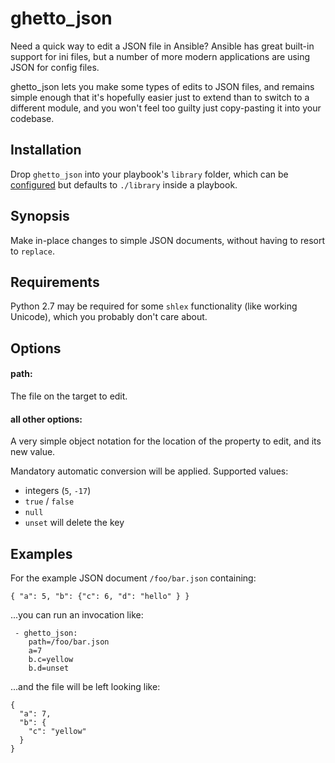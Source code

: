 ghetto_json
===========

Need a quick way to edit a JSON file in Ansible?  Ansible has great built-in support for
 ini files, but a number of more modern applications are using JSON for config files.

ghetto_json lets you make some types of edits to JSON files, and remains simple enough that
  it's hopefully easier just to extend than to switch to a different module, and you won't feel
  too guilty just copy-pasting it into your codebase.


Installation
------------

Drop ``ghetto_json`` into your playbook's ``library`` folder,
 which can be [configured](https://docs.ansible.com/ansible/intro_configuration.html#library)
 but defaults to ``./library`` inside a playbook.

Synopsis
--------

Make in-place changes to simple JSON documents,
 without having to resort to ``replace``.


Requirements
------------

Python 2.7 may be required for some ``shlex`` functionality
 (like working Unicode), which you probably don't care about.


Options
-------

#### path:

The file on the target to edit.

#### all other options:

A very simple object notation for the location of the property to edit,
 and its new value.

Mandatory automatic conversion will be applied. Supported values:

 * integers (``5``, ``-17``)
 * ``true`` / ``false``
 * ``null``
 * ``unset`` will delete the key


Examples
--------

For the example JSON document ``/foo/bar.json`` containing:
````
{ "a": 5, "b": {"c": 6, "d": "hello" } }
````

...you can run an invocation like:
````
 - ghetto_json:
    path=/foo/bar.json
    a=7
    b.c=yellow
    b.d=unset
````

...and the file will be left looking like:

````
{
  "a": 7,
  "b": {
    "c": "yellow"
  }
}
````
